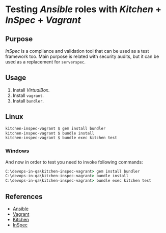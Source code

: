 # Testing *Ansible* roles with *Kitchen* + *InSpec* + *Vagrant*

## Purpose

*InSpec* is a compliance and validation tool that can be used as a test framework too. Main purpose is related with security audits, but it can be used as a replacement for `serverspec`.

## Usage

1. Install *VirtualBox*.
2. Install `vagrant`.
3. Install `bundler`.

## Linux

```bash
kitchen-inspec-vagrant $ gem install bundler
kitchen-inspec-vagrant $ bundle install
kitchen-inspec-vagrant $ bundle exec kitchen test
```

### Windows

And now in order to test you need to invoke following commands:

```cmd
C:\devops-in-qa\kitchen-inspec-vagrant> gem install bundler
C:\devops-in-qa\kitchen-inspec-vagrant> bundle install
C:\devops-in-qa\kitchen-inspec-vagrant> bundle exec kitchen test
```

## References

- [Ansible](http://docs.ansible.com)
- [Vagrant](https://www.vagrantup.com)
- [Kitchen](https://kitchen.ci)
- [InSpec](https://www.inspec.io)
